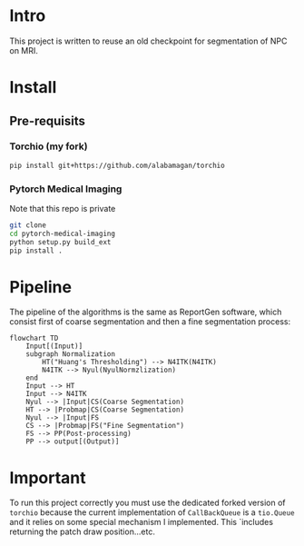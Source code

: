 # Intro

This project is written to reuse an old checkpoint for segmentation of NPC on MRI. 

# Install

## Pre-requisits

### Torchio (my fork)

```bash
pip install git+https://github.com/alabamagan/torchio
```

### Pytorch  Medical Imaging

Note that this repo is private 

```bash
git clone 
cd pytorch-medical-imaging
python setup.py build_ext 
pip install .
```

# Pipeline

The pipeline of the algorithms is the same as ReportGen software, which consist first of coarse segmentation and then a fine segmentation process:

```mermaid
flowchart TD
    Input[(Input)]
    subgraph Normalization 
        HT("Huang's Thresholding") --> N4ITK(N4ITK)
        N4ITK --> Nyul(NyulNormzlization)
    end
    Input --> HT
    Input --> N4ITK
    Nyul --> |Input|CS(Coarse Segmentation)
    HT --> |Probmap|CS(Coarse Segmentation)
    Nyul --> |Input|FS
    CS --> |Probmap|FS("Fine Segmentation")
    FS --> PP(Post-processing)
    PP --> output[(Output)]

```

# Important

To run this project correctly you must use the dedicated forked version of `torchio` because the current implementation of `CallBackQueue` is a `tio.Queue` and it relies on some special mechanism I implemented. This `includes returning the patch draw position...etc. 